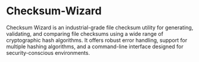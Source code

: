 # Checksum-Wizard
Checksum Wizard is an industrial-grade file checksum utility for generating, validating, and comparing file checksums using a wide range of cryptographic hash algorithms.  It offers robust error handling, support for multiple hashing algorithms, and a command-line interface designed for security-conscious environments.
